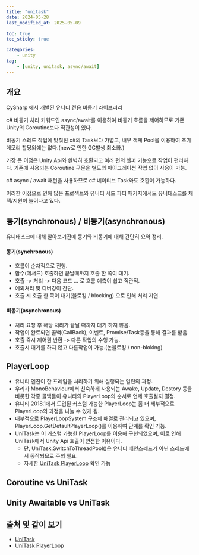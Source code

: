 ```yaml
---
title: "unitask"
date: 2024-05-28
last_modified_at: 2025-05-09

toc: true
toc_sticky: true

categories:
    - unity
tag:
    - [unity, unitask, async/await]
---
```


## 개요
CySharp 에서 개발된 유니티 전용 비동기 라이브러리

c# 비동기 처리 키워드인 async/await를 이용하여 비동기 흐름을 제어하므로 기존 Unity의 Coroutine보다 직관성이 있다.

비동기 스레드 작업에 맞춰진 c#의 Task보다 가볍고, 내부 객체 Pool을 이용하여 초기 메모리 할당외에는 없다.(new로 인한 GC발생 최소화.)

가장 큰 이점은 Unity Api와 완벽히 호환되고 여러 편의 헬퍼 기능으로 작업이 편리하다. 기존에 사용되는 Coroutine 구문을 별도의 마이그레이션 작업 없이 사용이 가능.

c# async / await 패턴을 사용하므로 c# 네이티브 Task와도 호환이 가능하다.

이러한 이점으로 인해 많은 프로젝트와 유니티 서드 파티 패키지에서도 유니태스크를 채택/지원이 늘어나고 있다.

## 동기(synchronous) / 비동기(asynchronous)
유니태스크에 대해 알아보기전에 동기와 비동기에 대해 간단히 요약 정리.

#### 동기(synchronous)
* 흐름이 순차적으로 진행.
* 함수(메서드) 호출하면 끝날때까지 호출 한 쪽이 대기.
* 호출 -> 처리 -> 다음 코드 ... 로 흐름 예측이 쉽고 직관적.
* 예외처리 및 디버깅이 간단.
* 호출 시 호출 한 쪽이 대기(블로킹 / blocking) 으로 인해 처리 지연.

#### 비동기(asynchronous)
* 처리 요청 후 해당 처리가 끝날 때까지 대기 하지 않음.
* 작업이 완료되면 콜백(CallBack), 이벤트, Promise/Task등을 통해 결과를 받음.
* 호출 즉시 제어권 반환 -> 다른 작업의 수행 가능.
* 호출시 대기를 하지 않고 다른작업이 가능.(논블로킹 / non-bloking)

## PlayerLoop
- 유니티 엔진이 한 프레임을 처리하기 위해 실행되는 일련의 과정.
- 우리가 MonoBehaviour에서 친숙하게 사용되는 Awake, Update, Destory 등을 비롯한 각종 콜백들이 유니티의 PlayerLoop의 순서로 언제 호출될지 결정.
- 유니티 2018.1에서 도입된 커스텀 가능한 PlayerLoop는 좀 더 세부적으로 PlayerLoop의 과정을 나눌 수 있게 됨.
- 내부적으로 PlayerLoopSystem 구조체 배열로 관리되고 있으며, PlayerLoop.GetDefaultPlayerLoop()를 이용하여 단계를 확인 가능.
- UniTask는 이 커스텀 가능한 PlayerLoop를 이용해 구현되었으며, 이로 인해 UniTask에서 Unity Api 호출이 안전한 이유이다.
  * 단, UniTask.SwitchToThreadPool()은 유니티 메인스레드가 아닌 스레드에서 동작되므로 주의 필요. 
  * 자세한 [UniTask PlayerLoop](https://gist.github.com/neuecc/bc3a1cfd4d74501ad057e49efcd7bdae) 확인 가능

## Coroutine vs UniTask
## Unity Awaitable vs UniTask


## 출처 및 같이 보기
 - [UniTask](https://github.com/Cysharp/UniTask#getting-started)
 - [UniTask PlayerLoop](https://gist.github.com/neuecc/bc3a1cfd4d74501ad057e49efcd7bdae)